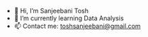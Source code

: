 - 👋 Hi, I’m Sanjeebani Tosh
- 🌱 I’m currently learning Data Analysis
- 📫 Contact me: toshsanjeebani@gmail.com 

<!---
Sanjeebani02/Sanjeebani02 is a ✨ special ✨ repository because its `README.md` (this file) appears on your GitHub profile.
You can click the Preview link to take a look at your changes.
--->
